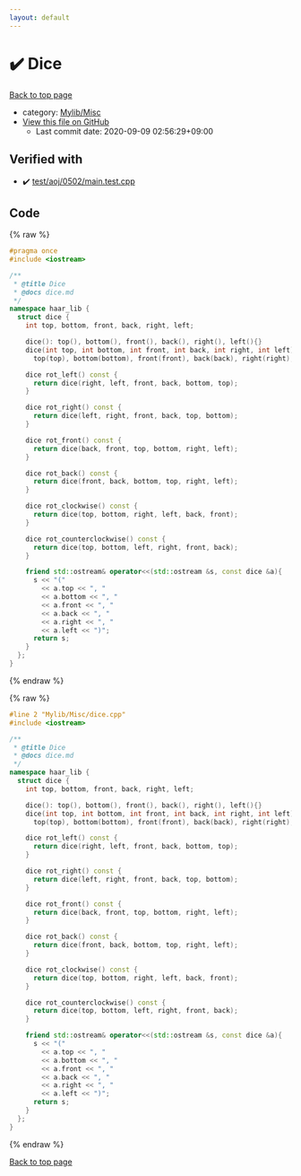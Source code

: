 ```yaml
---
layout: default
---
```


<!-- mathjax config similar to math.stackexchange -->
<script type="text/javascript" async
  src="https://cdnjs.cloudflare.com/ajax/libs/mathjax/2.7.5/MathJax.js?config=TeX-MML-AM_CHTML">
</script>
<script type="text/x-mathjax-config">
  MathJax.Hub.Config({
    TeX: { equationNumbers: { autoNumber: "AMS" }},
    tex2jax: {
      inlineMath: [ ['$','$'] ],
      processEscapes: true
    },
    "HTML-CSS": { matchFontHeight: false },
    displayAlign: "left",
    displayIndent: "2em"
  });
</script>

<script type="text/javascript" src="https://cdnjs.cloudflare.com/ajax/libs/jquery/3.4.1/jquery.min.js"></script>
<script src="https://cdn.jsdelivr.net/npm/jquery-balloon-js@1.1.2/jquery.balloon.min.js" integrity="sha256-ZEYs9VrgAeNuPvs15E39OsyOJaIkXEEt10fzxJ20+2I=" crossorigin="anonymous"></script>
<script type="text/javascript" src="../../../assets/js/copy-button.js"></script>
<link rel="stylesheet" href="../../../assets/css/copy-button.css" />


# :heavy_check_mark: Dice

<a href="../../../index.html">Back to top page</a>

* category: <a href="../../../index.html#3aaad417c82174440088b5eea559262a">Mylib/Misc</a>
* <a href="{{ site.github.repository_url }}/blob/master/Mylib/Misc/dice.cpp">View this file on GitHub</a>
    - Last commit date: 2020-09-09 02:56:29+09:00




## Verified with

* :heavy_check_mark: <a href="../../../verify/test/aoj/0502/main.test.cpp.html">test/aoj/0502/main.test.cpp</a>


## Code

<a id="unbundled"></a>
{% raw %}
```cpp
#pragma once
#include <iostream>

/**
 * @title Dice
 * @docs dice.md
 */
namespace haar_lib {
  struct dice {
    int top, bottom, front, back, right, left;

    dice(): top(), bottom(), front(), back(), right(), left(){}
    dice(int top, int bottom, int front, int back, int right, int left):
      top(top), bottom(bottom), front(front), back(back), right(right), left(left){}

    dice rot_left() const {
      return dice(right, left, front, back, bottom, top);
    }

    dice rot_right() const {
      return dice(left, right, front, back, top, bottom);
    }

    dice rot_front() const {
      return dice(back, front, top, bottom, right, left);
    }

    dice rot_back() const {
      return dice(front, back, bottom, top, right, left);
    }

    dice rot_clockwise() const {
      return dice(top, bottom, right, left, back, front);
    }

    dice rot_counterclockwise() const {
      return dice(top, bottom, left, right, front, back);
    }

    friend std::ostream& operator<<(std::ostream &s, const dice &a){
      s << "("
        << a.top << ", "
        << a.bottom << ", "
        << a.front << ", "
        << a.back << ", "
        << a.right << ", "
        << a.left << ")";
      return s;
    }
  };
}

```
{% endraw %}

<a id="bundled"></a>
{% raw %}
```cpp
#line 2 "Mylib/Misc/dice.cpp"
#include <iostream>

/**
 * @title Dice
 * @docs dice.md
 */
namespace haar_lib {
  struct dice {
    int top, bottom, front, back, right, left;

    dice(): top(), bottom(), front(), back(), right(), left(){}
    dice(int top, int bottom, int front, int back, int right, int left):
      top(top), bottom(bottom), front(front), back(back), right(right), left(left){}

    dice rot_left() const {
      return dice(right, left, front, back, bottom, top);
    }

    dice rot_right() const {
      return dice(left, right, front, back, top, bottom);
    }

    dice rot_front() const {
      return dice(back, front, top, bottom, right, left);
    }

    dice rot_back() const {
      return dice(front, back, bottom, top, right, left);
    }

    dice rot_clockwise() const {
      return dice(top, bottom, right, left, back, front);
    }

    dice rot_counterclockwise() const {
      return dice(top, bottom, left, right, front, back);
    }

    friend std::ostream& operator<<(std::ostream &s, const dice &a){
      s << "("
        << a.top << ", "
        << a.bottom << ", "
        << a.front << ", "
        << a.back << ", "
        << a.right << ", "
        << a.left << ")";
      return s;
    }
  };
}

```
{% endraw %}

<a href="../../../index.html">Back to top page</a>

